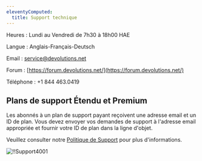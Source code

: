 ```yaml
---
eleventyComputed:
  title: Support technique
---
```

Heures : Lundi au Vendredi de 7h30 à 18h00 HAE

Langue : Anglais-Français-Deutsch

Email : [service@devolutions.net](mailto:service@devolutions.net)

Forum : [https://forum.devolutions.net/](https://forum.devolutions.net/)

Téléphone : +1 844 463.0419

## Plans de support Étendu et Premium

Les abonnés à un plan de support payant reçoivent une adresse email et un ID de plan. Vous devez envoyer vos demandes de support à l'adresse email appropriée et fournir votre ID de plan dans la ligne d'objet.

Veuillez consulter notre [Politique de Support](https://devolutions.net/legal/software-license-agreements) pour plus d'informations.

![!!Support4001](https://cdnweb.devolutions.net/docs/docs_en_cloud_Support4001.png)

